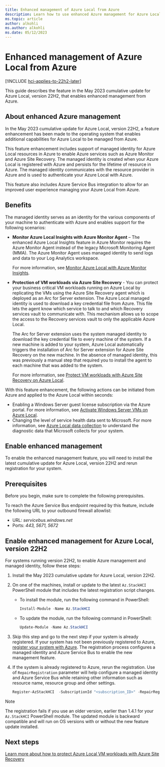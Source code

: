 ```yaml
---
title: Enhanced management of Azure Local from Azure
description: Learn how to use enhanced Azure management for Azure Local. This enhanced management is enabled via Managed Identity created for your Azure Local.
ms.topic: article
author: alkohli
ms.author: alkohli
ms.date: 05/12/2023
---
```


# Enhanced management of Azure Local from Azure

[!INCLUDE [hci-applies-to-22h2-later](../../hci/includes/hci-applies-to-22h2-later.md)]

This guide describes the feature in the May 2023 cumulative update for Azure Local, version 22H2, that enables enhanced management from Azure.


## About enhanced Azure management

In the May 2023 cumulative update for Azure Local, version 22H2, a feature enhancement has been made to the operating system that enables additional capabilities for Azure Local to be managed from Azure.

This feature enhancement includes support of managed identity for Azure Local resources in Azure to enable Azure services such as Azure Monitor and Azure Site Recovery. The managed identity is created when your Azure Local is registered with Azure and persists for the lifetime of resource in Azure. The managed identity communicates with the resource provider in Azure and is used to authenticate your Azure Local with Azure.

This feature also includes Azure Service Bus integration to allow for an improved user experience managing your Azure Local from Azure.

## Benefits

The managed identity serves as an identity for the various components of your machine to authenticate with Azure and enables support for the following scenarios:

- **Monitor Azure Local Insights with Azure Monitor Agent** – The enhanced Azure Local Insights feature in Azure Monitor requires the Azure Monitor Agent instead of the legacy Microsoft Monitoring Agent (MMA). The Azure Monitor Agent uses managed identity to send logs and data to your Log Analytics workspace.

    For more information, see [Monitor Azure Local with Azure Monitor Insights](./monitor-single-23h2.md).

- **Protection of VM workloads via Azure Site Recovery** - You can protect your business critical VM workloads running on Azure Local by replicating the VMs using the Azure Site Recovery agent which is deployed as an Arc for Server extension. The Azure Local managed identity is used to download a key credential file from Azure. This file lets the agent know which service to talk to and which Recovery services vault to communicate with. This mechanism allows us to scope the access to the Recovery services vault to only the applicable Azure Local.

    The Arc for Server extension uses the system managed identity to download the key credential file to every machine of the system. If a new machine is added to your system, Azure Local automatically triggers the installation of Arc for Server extension for Azure Site Recovery on the new machine. In the absence of managed identity, this was previously a manual step that required you to install the agent to each machine that was added to the system.

    For more information, see [Protect VM workloads with Azure Site Recovery on Azure Local](./azure-site-recovery.md).

With this feature enhancement, the following actions can be initiated from Azure and applied to the Azure Local within seconds:

- Enabling a Windows Server guest license subscription via the Azure portal. For more information, see [Activate Windows Server VMs on Azure Local](../manage/vm-activate.md?tab=azure-portal#enable-windows-server-subscription).
- Changing the level of service health data sent to Microsoft. For more information, see [Azure Local data collection](../concepts/data-collection.md) to understand the diagnostic data that Microsoft collects for your system.

## Enable enhanced management

To enable the enhanced management feature, you will need to install the latest cumulative update for Azure Local, version 22H2 and rerun registration for your system.

## Prerequisites

Before you begin, make sure to complete the following prerequisites.

To reach the Azure Service Bus endpoint required by this feature, include the following URL to your outbound firewall allowlist:

- URL: *servicebus.windows.net*
- Ports: *443, 5671, 5672*

## Enable enhanced management for Azure Local, version 22H2

For systems running version 22H2, to enable Azure management and managed identity, follow these steps:

1. Install the May 2023 cumulative update for Azure Local, version 22H2.

1. On one of the machines, install or update to the latest `Az.StackHCI` PowerShell module that includes the latest registration script changes.
    - To install the module, run the following command in PowerShell:

        ```powershell
        Install-Module -Name Az.StackHCI
        ```

    - To update the module, run the following command in PowerShell:

        ```powershell
        Update-Module -Name Az.StackHCI
        ```

1. Skip this step and go to the next step if your system is already registered. If your system has not been previously registered to Azure, [register your system with Azure](../deploy/register-with-azure.md). The registration process configures a managed identity and Azure Service Bus to enable the new management feature.
1. If the system is already registered to Azure, rerun the registration. Use of `RepairRegistration` parameter will help configure a managed identity and Azure Service Bus while retaining other information such as resource name, resource group and other settings.

    ```powershell
    Register-AzStackHCI  -SubscriptionId "<subscription_ID>" -RepairRegistration
    ```

> [!NOTE]
> The registration fails if you use an older version, earlier than 1.4.1 for your `Az.StackHCI` PowerShell module. The updated module is backward compatible and will run on OS versions with or without the new feature update installed.


## Next steps

[Learn more about how to protect Azure Local VM workloads with Azure Site Recovery](./azure-site-recovery.md)
